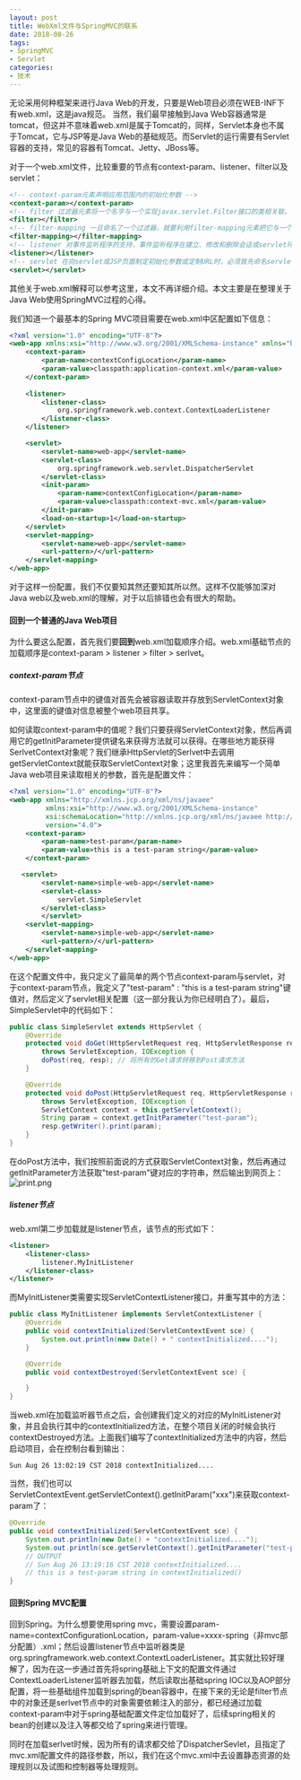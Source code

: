 ```yaml
---
layout: post
title: WebXml文件与SpringMVC的联系
date: 2018-08-26
tags: 
- SpringMVC
- Servlet
categories: 
- 技术
---
```


无论采用何种框架来进行Java Web的开发，只要是Web项目必须在WEB-INF下有web.xml，这是java规范。 当然，我们最早接触到Java Web容器通常是tomcat，但这并不意味着web.xml是属于Tomcat的，同样，Servlet本身也不属于Tomcat，它与JSP等是Java Web的基础规范。而Servlet的运行需要有Servlet容器的支持，常见的容器有Tomcat、Jetty、JBoss等。

<!-- more -->

对于一个web.xml文件，比较重要的节点有context-param、listener、filter以及servlet：
```xml
<!-- context-param元素声明应用范围内的初始化参数 -->
<context-param></context-param>
<!-- filter 过滤器元素将一个名字与一个实现javax.servlet.Filter接口的类相关联。 -->
<filter></filter>
<!-- filter-mapping 一旦命名了一个过滤器，就要利用filter-mapping元素把它与一个或多个servlet或JSP页面相关联。 -->
<filter-mapping></filter-mapping>
<!-- listener 对事件监听程序的支持，事件监听程序在建立、修改和删除会话或servlet环境时得到通知。Listener元素指出事件监听程序类。 -->
<listener></listener>
<!-- servlet 在向servlet或JSP页面制定初始化参数或定制URL时，必须首先命名servlet或JSP页面。Servlet元素就是用来完成此项任务的。 -->
<servlet></servlet>
```
其他关于web.xml解释可以参考这里，本文不再详细介绍。本文主要是在整理关于Java Web使用SpringMVC过程的心得。

我们知道一个最基本的Spring MVC项目需要在web.xml中区配置如下信息：
```xml
<?xml version="1.0" encoding="UTF-8"?>
<web-app xmlns:xsi="http://www.w3.org/2001/XMLSchema-instance" xmlns="http://java.sun.com/xml/ns/javaee" xsi:schemaLocation="http://java.sun.com/xml/ns/javaee http://java.sun.com/xml/ns/javaee/web-app_2_5.xsd" id="WebApp_ID" version="2.5">
    <context-param>
        <param-name>contextConfigLocation</param-name>
        <param-value>classpath:application-context.xml</param-value>
    </context-param>
    
    <listener>
        <listener-class>
            org.springframework.web.context.ContextLoaderListener
        </listener-class>
    </listener>

    <servlet>
        <servlet-name>web-app</servlet-name>
        <servlet-class>
            org.springframework.web.servlet.DispatcherServlet
        </servlet-class>
        <init-param>
            <param-name>contextConfigLocation</param-name>
            <param-value>classpath:context-mvc.xml</param-value>
        </init-param>
        <load-on-startup>1</load-on-startup>
    </servlet>
    <servlet-mapping>
        <servlet-name>web-app</servlet-name>
        <url-pattern>/</url-pattern>
    </servlet-mapping>
</web-app>
```
对于这样一份配置，我们不仅要知其然还要知其所以然。这样不仅能够加深对Java web以及web.xml的理解，对于以后排错也会有很大的帮助。

#### 回到一个普通的Java Web项目

为什么要这么配置，首先我们要**回到**web.xml加载顺序介绍。web.xml基础节点的加载顺序是context-param > listener > filter > serlvet。

##### context-param节点

context-param节点中的键值对首先会被容器读取并存放到ServletContext对象中，这里面的键值对信息被整个web项目共享。

如何读取context-param中的值呢？我们只要获得ServletContext对象，然后再调用它的getInitParameter提供键名来获得方法就可以获得。在哪些地方能获得SerlvetContext对象呢？我们继承HttpServlet的Serlvet中去调用getServletContext就能获取ServletContext对象；这里我首先来编写一个简单Java web项目来读取相关的参数，首先是配置文件：
```XML
<?xml version="1.0" encoding="UTF-8"?>
<web-app xmlns="http://xmlns.jcp.org/xml/ns/javaee"
         xmlns:xsi="http://www.w3.org/2001/XMLSchema-instance"
         xsi:schemaLocation="http://xmlns.jcp.org/xml/ns/javaee http://xmlns.jcp.org/xml/ns/javaee/web-app_4_0.xsd"
         version="4.0">
    <context-param>
        <param-name>test-param</param-name>
        <param-value>this is a test-param string</param-value>
    </context-param>

   <servlet>
        <servlet-name>simple-web-app</servlet-name>
        <servlet-class>
            servlet.SimpleServlet
        </servlet-class>
        </servlet>
    <servlet-mapping>
        <servlet-name>simple-web-app</servlet-name>
        <url-pattern>/</url-pattern>
    </servlet-mapping>
</web-app>
```
在这个配置文件中，我只定义了最简单的两个节点context-param与servlet，对于context-param节点，我定义了"test-param" : "this is a test-param string"键值对，然后定义了servlet相关配置（这一部分我认为你已经明白了）。最后，SimpleServlet中的代码如下：
```JAVA
public class SimpleServlet extends HttpServlet {
    @Override
    protected void doGet(HttpServletRequest req, HttpServletResponse resp) 
        throws ServletException, IOException {
        doPost(req, resp); // 将所有的Get请求转移到Post请求方法
    }

    @Override
    protected void doPost(HttpServletRequest req, HttpServletResponse resp) 
        throws ServletException, IOException {
        ServletContext context = this.getServletContext();
        String param = context.getInitParameter("test-param");
        resp.getWriter().print(param);
    }
}
```
在doPost方法中，我们按照前面说的方式获取ServletContext对象，然后再通过getInitParameter方法获取"test-param"键对应的字符串，然后输出到网页上：
![print.png](https://static-res.zhen.wang/images/post/2018-08-26-JavaWeb/print.png)

##### listener节点

web.xml第二步加载就是listener节点，该节点的形式如下：
```XML
<listener>
    <listener-class>
        listener.MyInitListener
    </listener-class>
</listener>
```
而MyInitListener类需要实现ServletContextListener接口，并重写其中的方法：
```JAVA
public class MyInitListener implements ServletContextListener {
    @Override
    public void contextInitialized(ServletContextEvent sce) {
        System.out.println(new Date() + " contextInitialized....");
    }

    @Override
    public void contextDestroyed(ServletContextEvent sce) {

    }
}
```
当web.xml在加载监听器节点之后，会创建我们定义的对应的MyInitListener对象，并且会执行其中的contextInitialized方法，在整个项目关闭的时候会执行contextDestroyed方法。上面我们编写了contextInitialized方法中的内容，然后启动项目，会在控制台看到输出：
```
Sun Aug 26 13:02:19 CST 2018 contextInitialized....
```

当然，我们也可以ServletContextEvent.getServletContext().getInitParam("xxx")来获取context-param了：
```JAVA
@Override
public void contextInitialized(ServletContextEvent sce) {
    System.out.println(new Date() + "contextInitialized....");
    System.out.println(sce.getServletContext().getInitParameter("test-param") + " in contextInitialized()");
    // OUTPUT
    // Sun Aug 26 13:19:16 CST 2018 contextInitialized....
    // this is a test-param string in contextInitialized()
}
```

#### 回到Spring MVC配置

回到Spring。为什么想要使用spring mvc，需要设置param-name=contextConfigurationLocation，param-value=xxxx-spring（非mvc部分配置）.xml；然后设置listener节点中监听器类是org.springframework.web.context.ContextLoaderListener。其实就比较好理解了，因为在这一步通过首先将spring基础上下文的配置文件通过ContextLoaderListener监听器去加载，然后读取出基础spring IOC以及AOP部分配置，将一些基础组件加载到spring的bean容器中，在接下来的无论是filter节点中的对象还是serlvet节点中的对象需要依赖注入的部分，都已经通过加载context-param中对于spring基础配置文件定位加载好了，后续spring相关的bean的创建以及注入等都交给了spring来进行管理。

同时在加载serlvet时候，因为所有的请求都交给了DispatcherSevlet，且指定了mvc.xml配置文件的路径参数，所以，我们在这个mvc.xml中去设置静态资源的处理规则以及试图和控制器等处理规则。



